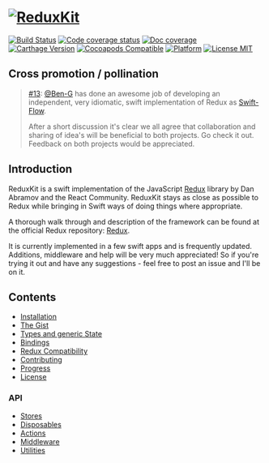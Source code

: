 # [![ReduxKit](https://cdn.rawgit.com/ReduxKit/ReduxKit/b3eb23d773f7c036d7567767884ed5cd50ff6b58/ReduxKit.svg)](https://github.com/ReduxKit/ReduxKit)

[![Build Status](https://img.shields.io/travis/ReduxKit/ReduxKit.svg)](https://travis-ci.org/ReduxKit/ReduxKit) [![Code coverage status](https://img.shields.io/codecov/c/github/ReduxKit/ReduxKit.svg)](http://codecov.io/github/ReduxKit/ReduxKit) [![Doc coverage](https://img.shields.io/cocoapods/metrics/doc-percent/ReduxKit.svg)](https://cocoapods.org/pods/ReduxKit)
[![Carthage Version](https://img.shields.io/github/tag/ReduxKit/ReduxKit.svg?label=carthage&color=4481C7)](https://github.com/Carthage/Carthage) [![Cocoapods Compatible](https://img.shields.io/cocoapods/v/ReduxKit.svg)](https://cocoapods.org/pods/ReduxKit) [![Platform](https://img.shields.io/cocoapods/p/ReduxKit.svg)](https://cocoapods.org/pods/ReduxKit) [![License MIT](https://img.shields.io/badge/license-MIT-4481C7.svg)](https://opensource.org/licenses/MIT)


## Cross promotion / pollination

> [\#13](https://github.com/ReduxKit/ReduxKit/issues/13): [@Ben-G](https://github.com/Ben-G) has done an awesome job of developing an independent, very idiomatic, swift implementation of Redux as [Swift-Flow](https://github.com/Swift-Flow/Swift-Flow).
>
> After a short discussion it's clear we all agree that collaboration and sharing of idea's will be beneficial to both projects. Go check it out. Feedback on both projects would be appreciated.

## Introduction

ReduxKit is a swift implementation of the JavaScript [Redux](http://rackt.github.io/redux) library by Dan Abramov and the React Community. ReduxKit stays as close as possible to Redux while bringing in Swift ways of doing things where appropriate.

A thorough walk through and description of the framework can be found at the official Redux repository: [Redux](http://rackt.github.io/redux).

It is currently implemented in a few swift apps and is frequently updated. Additions, middleware and help will be very much appreciated! So if you're trying it out and have any suggestions - feel free to post an issue and I'll be on it.

## Contents

- [Installation](installation.html)
- [The Gist](the-gist.html)
- [Types and generic State](types-and-generic-state.html)
- [Bindings](bindings.html)
- [Redux Compatibility](redux-compatibility.html)
- [Contributing](contributing.html)
- [Progress](progress.html)
- [License](license.html)

### API

- [Stores](Stores.html)
- [Disposables](Disposables.html)
- [Actions](Actions.html)
- [Middleware](Middleware.html)
- [Utilities](Utilities.html)
